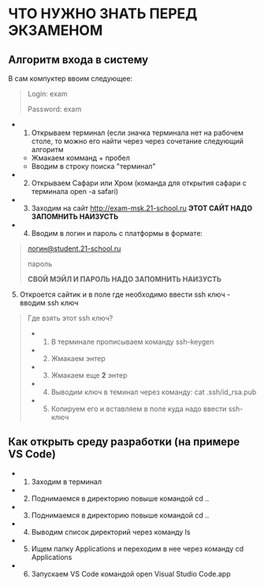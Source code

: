 # ЧТО НУЖНО ЗНАТЬ ПЕРЕД ЭКЗАМЕНОМ 

 ## Алгоритм входа в систему 

В сам компуктер ввоим следующее:
> Login: exam 
>
> Password: exam 

* 1) Открываем терминал (если значка терминала нет на рабочем столе, то можно его найти через через сочетание следующий алгоритм
    * Жмакаем комманд + пробел 
    * Вводим в строку поиска "терминал"

* 2) Открываем Сафари или Хром
(команда для открытия сафари с терминала 
open -a safari) 

* 3) Заходим на сайт http://exam-msk.21-school.ru
**ЭТОТ САЙТ НАДО ЗАПОМНИТЬ НАИЗУСТЬ**

* 4) Вводим в логин и пароль с платформы в формате:
> логин@student.21-school.ru
>
> пароль 
>
> **СВОЙ МЭЙЛ И ПАРОЛЬ НАДО ЗАПОМНИТЬ НАИЗУСТЬ**

  5) Откроется сайтик и в поле где необходимо ввести ssh ключ - вводим ssh ключ
>Где взять этот  ssh ключ? 
>* 1) В терминале прописываем команду ssh-keygen 
>* 2) Жмакаем энтер
>* 3) Жмакаем еще **2** энтер 
>* 4) Выводим ключ в теминал через команду: cat .ssh/id_rsa.pub
>* 5) Копируем его и вставляем в поле куда надо ввести ssh-ключ 


## Как открыть среду разработки (на примере VS Code)

* 1) Заходим в терминал
* 2) Поднимаемся в директорию повыше командой  cd ..
* 3) Поднимаемся в директорию повыше командой  cd ..
* 4) Выводим список директорий через команду  ls
* 5) Ищем папку Applications и переходим в нее через команду cd Applications
* 6) Запускаем VS Code командой open Visual Studio Code.app

